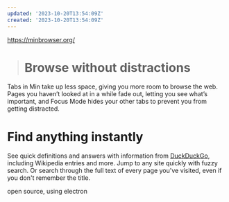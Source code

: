 ```yaml
---
updated: '2023-10-20T13:54:09Z'
created: '2023-10-20T13:54:09Z'
---
```

https://minbrowser.org/

> # Browse without distractions

Tabs in Min take up less space, giving you more room to browse the web. Pages you haven’t looked at in a while fade out, letting you see what’s important, and Focus Mode hides your other tabs to prevent you from getting distracted.

# Find anything instantly

See quick definitions and answers with information from [DuckDuckGo](https://duckduckgo.com), including Wikipedia entries and more. Jump to any site quickly with fuzzy search. Or search through the full text of every page you've visited, even if you don't remember the title.

open source, using electron